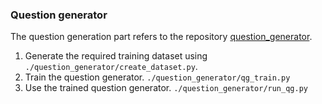 ### Question generator
The question generation part refers to the repository [question_generator](https://github.com/AMontgomerie/question_generator).

1. Generate the required training dataset using `./question_generator/create_dataset.py`.
2. Train the question generator. `./question_generator/qg_train.py`
3. Use the trained question generator. `./question_generator/run_qg.py`